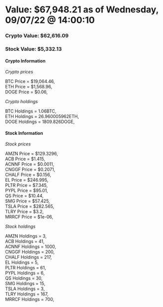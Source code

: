 # Value: $67,948.21 as of Wednesday, 09/07/22 @ 14:00:10 

### Crypto Value: $62,616.09

### Stock Value: $5,332.13

#### Crypto Information 
*Crypto prices* 

BTC Price = $19,064.46,  
ETH Price = $1,568.96,  
DOGE Price = $0.06,  


*Crypto holdings* 

BTC Holdings = 1.06BTC,  
ETH Holdings = 26.960005962ETH,  
DOGE Holdings = 1809.826DOGE,  


#### Stock Information 

*Stock prices* 

AMZN Price = $129.3296,  
ACB Price = $1.415,  
ACNNF Price = $0.0011,  
CNGGF Price = $0.2071,  
CHALF Price = $0.156,  
EL Price = $246.995,  
PLTR Price = $7.345,  
PYPL Price = $95.01,  
QS Price = $10.44,  
SMG Price = $57.425,  
TSLA Price = $282.565,  
TLRY Price = $3.2,  
MRRCF Price = $1e-06,  


*Stock holdings* 

AMZN Holdings = 3,  
ACB Holdings = 41,  
ACNNF Holdings = 1000,  
CNGGF Holdings = 200,  
CHALF Holdings = 217,  
EL Holdings = 5,  
PLTR Holdings = 61,  
PYPL Holdings = 6,  
QS Holdings = 30,  
SMG Holdings = 15,  
TSLA Holdings = 3,  
TLRY Holdings = 167,  
MRRCF Holdings = 700,  



